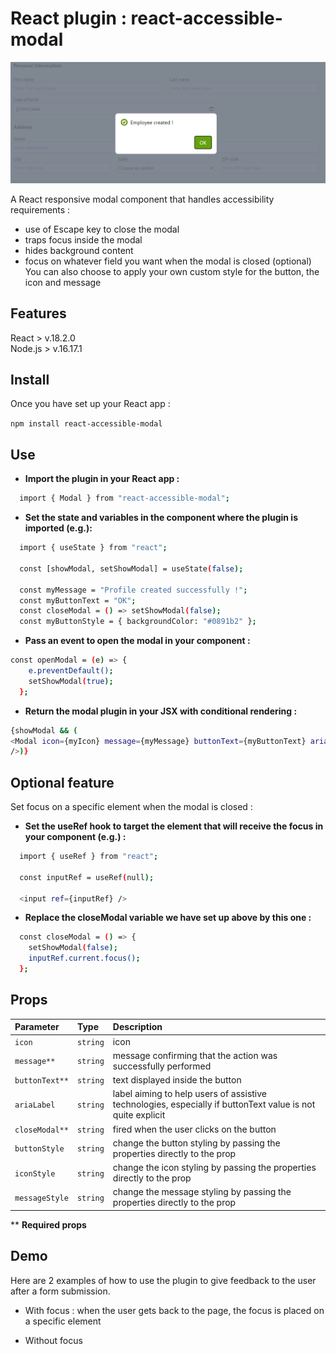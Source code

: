 # React plugin : react-accessible-modal

<img src="./modal-screenshot.PNG"/>

A React responsive modal component that handles accessibility requirements :

- use of Escape key to close the modal
- traps focus inside the modal
- hides background content
- focus on whatever field you want when the modal is closed (optional)
  You can also choose to apply your own custom style for the button, the icon and message

## Features

React > v.18.2.0  
Node.js > v.16.17.1

## Install

Once you have set up your React app :

`npm install react-accessible-modal`

## Use

- **Import the plugin in your React app :**

```bash
  import { Modal } from "react-accessible-modal";
```

- **Set the state and variables in the component where the plugin is imported (e.g.):**

```bash
  import { useState } from "react";

  const [showModal, setShowModal] = useState(false);

  const myMessage = "Profile created successfully !";
  const myButtonText = "OK";
  const closeModal = () => setShowModal(false);
  const myButtonStyle = { backgroundColor: "#0891b2" };
```

- **Pass an event to open the modal in your component :**

```bash
const openModal = (e) => {
    e.preventDefault();
    setShowModal(true);
  };
```

- **Return the modal plugin in your JSX with conditional rendering :**

```bash
{showModal && (
<Modal icon={myIcon} message={myMessage} buttonText={myButtonText} ariaLabel={myAriaLabel} closeModal={closeModal} buttonStyle={myButtonStyle} iconStyle={myIconStyle} messageStyle={myMessageStyle}
/>)}
```

## Optional feature

Set focus on a specific element when the modal is closed :

- **Set the useRef hook to target the element that will receive the focus in your component (e.g.) :**

```bash
  import { useRef } from "react";

  const inputRef = useRef(null);

  <input ref={inputRef} />
```

- **Replace the closeModal variable we have set up above by this one :**

```bash
  const closeModal = () => {
    setShowModal(false);
    inputRef.current.focus();
  };
```

## Props

| Parameter      | Type     | Description                                                                                                |
| :------------- | :------- | :--------------------------------------------------------------------------------------------------------- |
| `icon`         | `string` | icon                                                                                                       |
| `message**`    | `string` | message confirming that the action was successfully performed                                              |
| `buttonText**` | `string` | text displayed inside the button                                                                           |
| `ariaLabel`    | `string` | label aiming to help users of assistive technologies, especially if buttonText value is not quite explicit |
| `closeModal**` | `string` | fired when the user clicks on the button                                                                   |
| `buttonStyle`  | `string` | change the button styling by passing the properties directly to the prop                                   |
| `iconStyle`    | `string` | change the icon styling by passing the properties directly to the prop                                     |
| `messageStyle` | `string` | change the message styling by passing the properties directly to the prop                                  |

\*\* **Required props**

## Demo

Here are 2 examples of how to use the plugin to give feedback to the user after a form submission.

- With focus : when the user gets back to the page, the focus is placed on a specific element

- Without focus
